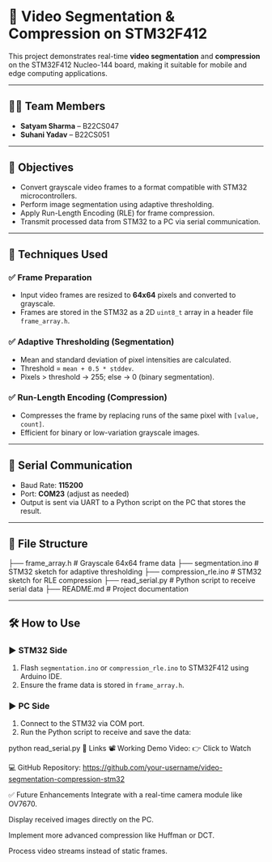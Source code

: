 # 🎥 Video Segmentation & Compression on STM32F412

This project demonstrates real-time **video segmentation** and **compression** on the STM32F412 Nucleo-144 board, making it suitable for mobile and edge computing applications.

---

## 👨‍💻 Team Members
- **Satyam Sharma** – B22CS047  
- **Suhani Yadav** – B22CS051

---

## 📌 Objectives
- Convert grayscale video frames to a format compatible with STM32 microcontrollers.
- Perform image segmentation using adaptive thresholding.
- Apply Run-Length Encoding (RLE) for frame compression.
- Transmit processed data from STM32 to a PC via serial communication.

---

## 🧠 Techniques Used

### ✅ Frame Preparation
- Input video frames are resized to **64x64** pixels and converted to grayscale.
- Frames are stored in the STM32 as a 2D `uint8_t` array in a header file `frame_array.h`.

### ✅ Adaptive Thresholding (Segmentation)
- Mean and standard deviation of pixel intensities are calculated.
- Threshold = `mean + 0.5 * stddev`.
- Pixels > threshold → 255; else → 0 (binary segmentation).

### ✅ Run-Length Encoding (Compression)
- Compresses the frame by replacing runs of the same pixel with `[value, count]`.
- Efficient for binary or low-variation grayscale images.

---

## 🔌 Serial Communication
- Baud Rate: **115200**
- Port: **COM23** (adjust as needed)
- Output is sent via UART to a Python script on the PC that stores the result.

---

## 📁 File Structure

├── frame_array.h # Grayscale 64x64 frame data ├── segmentation.ino # STM32 sketch for adaptive thresholding ├── compression_rle.ino # STM32 sketch for RLE compression ├── read_serial.py # Python script to receive serial data ├── README.md # Project documentation



---

## 🛠️ How to Use

### ▶ STM32 Side
1. Flash `segmentation.ino` or `compression_rle.ino` to STM32F412 using Arduino IDE.
2. Ensure the frame data is stored in `frame_array.h`.

### ▶ PC Side
1. Connect to the STM32 via COM port.
2. Run the Python script to receive and save the data:

python read_serial.py
🔗 Links
📽️ Working Demo Video:
👉 Click to Watch

💻 GitHub Repository:
https://github.com/your-username/video-segmentation-compression-stm32

✅ Future Enhancements
Integrate with a real-time camera module like OV7670.

Display received images directly on the PC.

Implement more advanced compression like Huffman or DCT.

Process video streams instead of static frames.

